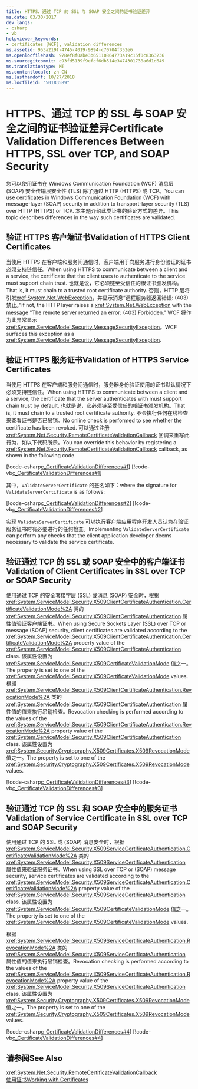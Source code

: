 ```yaml
---
title: HTTPS、通过 TCP 的 SSL 与 SOAP 安全之间的证书验证差异
ms.date: 03/30/2017
dev_langs:
- csharp
- vb
helpviewer_keywords:
- certificates [WCF], validation differences
ms.assetid: 953a219f-4745-4019-9894-c70704f352e6
ms.openlocfilehash: 978ef8f0abe3b65110864773a19c15f0c8363236
ms.sourcegitcommit: c93fd5139f9efcf6db514e3474301738a6d1d649
ms.translationtype: MT
ms.contentlocale: zh-CN
ms.lasthandoff: 10/27/2018
ms.locfileid: "50183589"
---
```

# <a name="certificate-validation-differences-between-https-ssl-over-tcp-and-soap-security"></a><span data-ttu-id="85152-102">HTTPS、通过 TCP 的 SSL 与 SOAP 安全之间的证书验证差异</span><span class="sxs-lookup"><span data-stu-id="85152-102">Certificate Validation Differences Between HTTPS, SSL over TCP, and SOAP Security</span></span>
<span data-ttu-id="85152-103">您可以使用证书在 Windows Communication Foundation (WCF) 消息层 (SOAP) 安全传输层安全性 (TLS) 除了通过 HTTP (HTTPS) 或 TCP。</span><span class="sxs-lookup"><span data-stu-id="85152-103">You can use certificates in Windows Communication Foundation (WCF) with message-layer (SOAP) security in addition to transport-layer security (TLS) over HTTP (HTTPS) or TCP.</span></span> <span data-ttu-id="85152-104">本主题介绍此类证书的验证方式的差异。</span><span class="sxs-lookup"><span data-stu-id="85152-104">This topic describes differences in the way such certificates are validated.</span></span>  
  
## <a name="validation-of-https-client-certificates"></a><span data-ttu-id="85152-105">验证 HTTPS 客户端证书</span><span class="sxs-lookup"><span data-stu-id="85152-105">Validation of HTTPS Client Certificates</span></span>  
 <span data-ttu-id="85152-106">当使用 HTTPS 在客户端和服务间通信时，客户端用于向服务进行身份验证的证书必须支持链信任。</span><span class="sxs-lookup"><span data-stu-id="85152-106">When using HTTPS to communicate between a client and a service, the certificate that the client uses to authenticate to the service must support chain trust.</span></span> <span data-ttu-id="85152-107">也就是说，它必须链至受信任的根证书颁发机构。</span><span class="sxs-lookup"><span data-stu-id="85152-107">That is, it must chain to a trusted root certificate authority.</span></span> <span data-ttu-id="85152-108">否则，HTTP 层将引发<xref:System.Net.WebException>，并显示消息“远程服务器返回错误: (403) 禁止。”</span><span class="sxs-lookup"><span data-stu-id="85152-108">If not, the HTTP layer raises a <xref:System.Net.WebException> with the message "The remote server returned an error: (403) Forbidden."</span></span> <span data-ttu-id="85152-109">WCF 将作为此异常显示<xref:System.ServiceModel.Security.MessageSecurityException>。</span><span class="sxs-lookup"><span data-stu-id="85152-109">WCF surfaces this exception as a <xref:System.ServiceModel.Security.MessageSecurityException>.</span></span>  
  
## <a name="validation-of-https-service-certificates"></a><span data-ttu-id="85152-110">验证 HTTPS 服务证书</span><span class="sxs-lookup"><span data-stu-id="85152-110">Validation of HTTPS Service Certificates</span></span>  
 <span data-ttu-id="85152-111">当使用 HTTPS 在客户端和服务间通信时，服务器身份验证使用的证书默认情况下必须支持链信任。</span><span class="sxs-lookup"><span data-stu-id="85152-111">When using HTTPS to communicate between a client and a service, the certificate that the server authenticates with must support chain trust by default.</span></span> <span data-ttu-id="85152-112">也就是说，它必须链至受信任的根证书颁发机构。</span><span class="sxs-lookup"><span data-stu-id="85152-112">That is, it must chain to a trusted root certificate authority.</span></span> <span data-ttu-id="85152-113">不会执行任何在线检查来查看证书是否已吊销。</span><span class="sxs-lookup"><span data-stu-id="85152-113">No online check is performed to see whether the certificate has been revoked.</span></span> <span data-ttu-id="85152-114">可以通过注册 <xref:System.Net.Security.RemoteCertificateValidationCallback> 回调来重写此行为，如以下代码所示。</span><span class="sxs-lookup"><span data-stu-id="85152-114">You can override this behavior by registering a <xref:System.Net.Security.RemoteCertificateValidationCallback> callback, as shown in the following code.</span></span>  
  
 [!code-csharp[c_CertificateValidationDifferences#1](../../../../samples/snippets/csharp/VS_Snippets_CFX/c_certificatevalidationdifferences/cs/source.cs#1)] 
 [!code-vb[c_CertificateValidationDifferences#1](../../../../samples/snippets/visualbasic/VS_Snippets_CFX/c_certificatevalidationdifferences/vb/source.vb#1)]  
  
 <span data-ttu-id="85152-115">其中，`ValidateServerCertificate` 的签名如下：</span><span class="sxs-lookup"><span data-stu-id="85152-115">where the signature for `ValidateServerCertificate` is as follows:</span></span>  
  
 [!code-csharp[c_CertificateValidationDifferences#2](../../../../samples/snippets/csharp/VS_Snippets_CFX/c_certificatevalidationdifferences/cs/source.cs#2)]
 [!code-vb[c_CertificateValidationDifferences#2](../../../../samples/snippets/visualbasic/VS_Snippets_CFX/c_certificatevalidationdifferences/vb/source.vb#2)]  
  
 <span data-ttu-id="85152-116">实现 `ValidateServerCertificate` 可以执行客户端应用程序开发人员认为在验证服务证书时有必要进行的任何检查。</span><span class="sxs-lookup"><span data-stu-id="85152-116">Implementing `ValidateServerCertificate` can perform any checks that the client application developer deems necessary to validate the service certificate.</span></span>  
  
## <a name="validation-of-client-certificates-in-ssl-over-tcp-or-soap-security"></a><span data-ttu-id="85152-117">验证通过 TCP 的 SSL 或 SOAP 安全中的客户端证书</span><span class="sxs-lookup"><span data-stu-id="85152-117">Validation of Client Certificates in SSL over TCP or SOAP Security</span></span>  
 <span data-ttu-id="85152-118">使用通过 TCP 的安全套接字层 (SSL) 或消息 (SOAP) 安全时，根据 <xref:System.ServiceModel.Security.X509ClientCertificateAuthentication.CertificateValidationMode%2A> 类的 <xref:System.ServiceModel.Security.X509ClientCertificateAuthentication> 属性值验证客户端证书。</span><span class="sxs-lookup"><span data-stu-id="85152-118">When using Secure Sockets Layer (SSL) over TCP or message (SOAP) security, client certificates are validated according to the <xref:System.ServiceModel.Security.X509ClientCertificateAuthentication.CertificateValidationMode%2A> property value of the <xref:System.ServiceModel.Security.X509ClientCertificateAuthentication> class.</span></span> <span data-ttu-id="85152-119">该属性设置为 <xref:System.ServiceModel.Security.X509CertificateValidationMode> 值之一。</span><span class="sxs-lookup"><span data-stu-id="85152-119">The property is set to one of the <xref:System.ServiceModel.Security.X509CertificateValidationMode> values.</span></span> <span data-ttu-id="85152-120">根据 <xref:System.ServiceModel.Security.X509ClientCertificateAuthentication.RevocationMode%2A> 类的 <xref:System.ServiceModel.Security.X509ClientCertificateAuthentication> 属性值的值来执行吊销检查。</span><span class="sxs-lookup"><span data-stu-id="85152-120">Revocation checking is performed according to the values of the <xref:System.ServiceModel.Security.X509ClientCertificateAuthentication.RevocationMode%2A> property value of the <xref:System.ServiceModel.Security.X509ClientCertificateAuthentication> class.</span></span> <span data-ttu-id="85152-121">该属性设置为 <xref:System.Security.Cryptography.X509Certificates.X509RevocationMode> 值之一。</span><span class="sxs-lookup"><span data-stu-id="85152-121">The property is set to one of the <xref:System.Security.Cryptography.X509Certificates.X509RevocationMode> values.</span></span>  
  
 [!code-csharp[c_CertificateValidationDifferences#3](../../../../samples/snippets/csharp/VS_Snippets_CFX/c_certificatevalidationdifferences/cs/source.cs#3)]
 [!code-vb[c_CertificateValidationDifferences#3](../../../../samples/snippets/visualbasic/VS_Snippets_CFX/c_certificatevalidationdifferences/vb/source.vb#3)]  
  
## <a name="validation-of-service-certificate-in-ssl-over-tcp-and-soap-security"></a><span data-ttu-id="85152-122">验证通过 TCP 的 SSL 和 SOAP 安全中的服务证书</span><span class="sxs-lookup"><span data-stu-id="85152-122">Validation of Service Certificate in SSL over TCP and SOAP Security</span></span>  
 <span data-ttu-id="85152-123">使用通过 TCP 的 SSL 或 (SOAP) 消息安全时，根据 <xref:System.ServiceModel.Security.X509ServiceCertificateAuthentication.CertificateValidationMode%2A> 类的 <xref:System.ServiceModel.Security.X509ServiceCertificateAuthentication> 属性值来验证服务证书。</span><span class="sxs-lookup"><span data-stu-id="85152-123">When using SSL over TCP or (SOAP) message security, service certificates are validated according to the <xref:System.ServiceModel.Security.X509ServiceCertificateAuthentication.CertificateValidationMode%2A> property value of the <xref:System.ServiceModel.Security.X509ServiceCertificateAuthentication> class.</span></span> <span data-ttu-id="85152-124">该属性设置为 <xref:System.ServiceModel.Security.X509CertificateValidationMode> 值之一。</span><span class="sxs-lookup"><span data-stu-id="85152-124">The property is set to one of the <xref:System.ServiceModel.Security.X509CertificateValidationMode> values.</span></span>  
  
 <span data-ttu-id="85152-125">根据 <xref:System.ServiceModel.Security.X509ServiceCertificateAuthentication.RevocationMode%2A> 类的 <xref:System.ServiceModel.Security.X509ServiceCertificateAuthentication> 属性值的值来执行吊销检查。</span><span class="sxs-lookup"><span data-stu-id="85152-125">Revocation checking is performed according to the values of the <xref:System.ServiceModel.Security.X509ServiceCertificateAuthentication.RevocationMode%2A> property value of the <xref:System.ServiceModel.Security.X509ServiceCertificateAuthentication> class.</span></span> <span data-ttu-id="85152-126">该属性设置为 <xref:System.Security.Cryptography.X509Certificates.X509RevocationMode> 值之一。</span><span class="sxs-lookup"><span data-stu-id="85152-126">The property is set to one of the <xref:System.Security.Cryptography.X509Certificates.X509RevocationMode> values.</span></span>  
  
 [!code-csharp[c_CertificateValidationDifferences#4](../../../../samples/snippets/csharp/VS_Snippets_CFX/c_certificatevalidationdifferences/cs/source.cs#4)]
 [!code-vb[c_CertificateValidationDifferences#4](../../../../samples/snippets/visualbasic/VS_Snippets_CFX/c_certificatevalidationdifferences/vb/source.vb#4)]  
  
## <a name="see-also"></a><span data-ttu-id="85152-127">请参阅</span><span class="sxs-lookup"><span data-stu-id="85152-127">See Also</span></span>  
 <xref:System.Net.Security.RemoteCertificateValidationCallback>  
 [<span data-ttu-id="85152-128">使用证书</span><span class="sxs-lookup"><span data-stu-id="85152-128">Working with Certificates</span></span>](../../../../docs/framework/wcf/feature-details/working-with-certificates.md)
